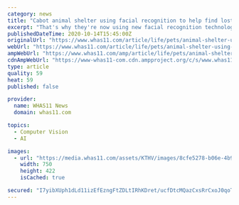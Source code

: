 ```yaml
---
category: news
title: "Cabot animal shelter using facial recognition to help find lost pets"
excerpt: "That's why they're now using new facial recognition technology to help connect lost pets to their owners. Imagine if a single picture could be the key to finding your lost pet more efficiently and effectively. That’s what the app Finding Rover works to do."
publishedDateTime: 2020-10-14T15:45:00Z
originalUrl: "https://www.whas11.com/article/life/pets/animal-shelter-using-facial-recognition-to-help-find-lost-pets/91-09b79d39-8153-4e10-a85e-44e16644f9bf"
webUrl: "https://www.whas11.com/article/life/pets/animal-shelter-using-facial-recognition-to-help-find-lost-pets/91-09b79d39-8153-4e10-a85e-44e16644f9bf"
ampWebUrl: "https://www.whas11.com/amp/article/life/pets/animal-shelter-using-facial-recognition-to-help-find-lost-pets/91-09b79d39-8153-4e10-a85e-44e16644f9bf"
cdnAmpWebUrl: "https://www-whas11-com.cdn.ampproject.org/c/s/www.whas11.com/amp/article/life/pets/animal-shelter-using-facial-recognition-to-help-find-lost-pets/91-09b79d39-8153-4e10-a85e-44e16644f9bf"
type: article
quality: 59
heat: 59
published: false

provider:
  name: WHAS11 News
  domain: whas11.com

topics:
  - Computer Vision
  - AI

images:
  - url: "https://media.whas11.com/assets/KTHV/images/8cfe5278-b06e-4b94-8056-eb04c1961257/8cfe5278-b06e-4b94-8056-eb04c1961257_750x422.jpg"
    width: 750
    height: 422
    isCached: true

secured: "I7yibXUph1dLd11izEfEzngFtZDLtIRhKDret/ucfDtcMQazCxsRrCxoJ0qoTXtJhDCLxfkEXnufkPvOYkFrbD7i4pyU1YLd0CcAjsQWQCt/tEtbciLdOmaPtuLgKJPn3uiaEnsLPR4woMgLjHHSdxFveXNsA2eq8d4G7GYj5x/xV0Nd3NImCW68KzJ0Nte3e0GNXuFZar2c1RfwyR9NZD2bAGkWJK4GGKV5eKej9P06HTfFJHj1U7oVhJYkH+Hx4/MyzFJqI3MxFwj+HTkGMCuguBq5eD4ywDlVoL5Ik1859YGnrBdXvVh8Ij0Y9bjULnxUFVTNj7Rbymjq0798hQoKc5mLF0CpMQdqn0hu0Q4=;JMkOUGJZz5W9DlvVbQx8Fg=="
---
```



